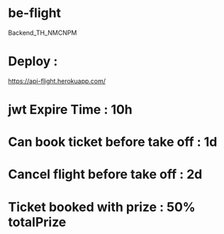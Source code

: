# be-flight
Backend_TH_NMCNPM
# Deploy :
https://api-flight.herokuapp.com/

# jwt Expire Time : 10h
# Can book ticket before take off : 1d
# Cancel flight before take off : 2d
# Ticket booked with prize : 50% totalPrize
